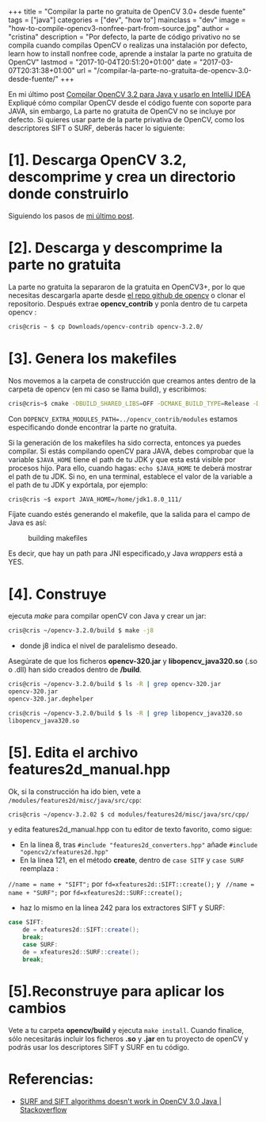 +++
title = "Compilar la parte no gratuita de OpenCV 3.0+ desde fuente"
tags = ["java"]
categories = ["dev", "how to"]
mainclass = "dev"
image = "how-to-compile-opencv3-nonfree-part-from-source.jpg"
author = "cristina"
description = "Por defecto, la parte de código privativo no se compila cuando compilas OpenCV o realizas una instalación por defecto, learn how to install nonfree code, aprende a instalar la parte no gratuita de OpenCV"
lastmod = "2017-10-04T20:51:20+01:00"
date = "2017-03-07T20:31:38+01:00"
url = "/compilar-la-parte-no-gratuita-de-opencv-3.0-desde-fuente/"
+++

En mi último post [Compilar OpenCV 3.2 para Java y usarlo en IntelliJ IDEA](https://elbauldelprogramador.com/compile-opencv-3.2-with-java-intellij-idea/ "Compilar OpenCV 3.2 para Java y usarlo en IntelliJ IDEA") Expliqué cómo compilar OpenCV desde el código fuente con soporte para JAVA, sin embargo, La parte no gratuita de OpenCV no se incluye por defecto. Si quieres usar parte de la parte privativa de OpenCV, como los descriptores SIFT o SURF, deberás hacer lo siguiente:

# [1]. Descarga OpenCV 3.2, descomprime y crea un directorio donde construirlo

Siguiendo los pasos de [mi último post](https://elbauldelprogramador.com/compile-opencv-3.2-with-java-intellij-idea/ "Compilar OpenCV 3.2 para Java y usarlo en IntelliJ IDEA").

<!--more--><!--ad-->

# [2]. Descarga y descomprime la parte no gratuita

La parte no gratuita la separaron de la gratuita en OpenCV3+, por lo que necesitas descargarla aparte desde [el repo github de opencv](https://github.com/opencv/opencv_contrib "github opencv repository")  o clonar el repositorio. Después extrae **opencv_contrib** y ponla dentro de tu carpeta opencv :

```bash
cris@cris ~ $ cp Downloads/opencv-contrib opencv-3.2.0/
```

# [3]. Genera los makefiles

Nos movemos a la carpeta de construcción que creamos antes dentro de la carpeta de opencv (en mi caso se llama build), y escribimos:


```bash
cris@cris~$ cmake -DBUILD_SHARED_LIBS=OFF -DCMAKE_BUILD_TYPE=Release -DCMAKE_INSTALL_PREFIX=../dist -DOPENCV_EXTRA_MODULES_PATH=../opencv_contrib/modules ..
```

Con `DOPENCV_EXTRA_MODULES_PATH=../opencv_contrib/modules` estamos especificando donde encontrar la parte no gratuita.


Si la generación de los makefiles ha sido correcta, entonces ya puedes compilar. Si estás compilando openCV para JAVA, debes comprobar que la variable `$JAVA_HOME` tiene el path de tu JDK y que esta está visible por procesos hijo. Para ello, cuando hagas: `echo $JAVA_HOME` te deberá mostrar el path de tu JDK. Si no, en una terminal, establece el valor de la variable a el path de tu JDK y expórtala, por ejemplo:

```bash
cris@cris ~$ export JAVA_HOME=/home/jdk1.8.0_111/
```

Fíjate cuando estés generando el makefile, que la salida para el campo de Java es así:

<figure>
    <amp-img sizes="(min-width: 983px) 983px, 100vw" on="tap:lightbox1" role="button" tabindex="0" layout="responsive" src="/img/output-build-makefiles-opencv-java.png" title="Building makefiles for JAVA openCV" alt="Building makefiles for JAVA openCV output" width="983" height="164"></amp-img>
    <figcaption>building makefiles</figcaption>
</figure>

Es decir, que hay un path para JNI especificado,y Java _wrappers_ está a YES.

# [4]. Construye

ejecuta _make_ para compilar openCV con Java y crear un jar:

```bash
cris@cris ~/opencv-3.2.0/build $ make -j8
```

- donde j8 indica el nivel de paralelismo deseado.

Asegúrate de que los ficheros **opencv-320.jar** y **libopencv_java320.so** (.so o .dll) han sido creados dentro de **/build**.

```bash
cris@cris ~/opencv-3.2.0/build $ ls -R | grep opencv-320.jar
opencv-320.jar
opencv-320.jar.dephelper

cris@cris ~/opencv-3.2.0/build $ ls -R | grep libopencv_java320.so
libopencv_java320.so
```

# [5]. Edita el archivo features2d_manual.hpp

Ok, si la construcción ha ido bien, vete a `/modules/features2d/misc/java/src/cpp`:

```bash
cris@cris ~/opencv-3.2.02 $ cd modules/features2d/misc/java/src/cpp/
```

y edita features2d_manual.hpp con tu editor de texto favorito, como sigue:

- En la línea 8, tras `#include "features2d_converters.hpp"`
añade `#include "opencv2/xfeatures2d.hpp"`
- En la línea 121, en el método **create**,  dentro de `case SITF` y `case SURF` reemplaza :

`//name = name + "SIFT";` por `fd=xfeatures2d::SIFT::create();`
y ` //name = name + "SURF";` por `fd=xfeatures2d::SURF::create();`

- haz lo mismo en la línea 242 para los extractores SIFT y SURF:

```java
case SIFT:
    de = xfeatures2d::SIFT::create();
    break;
    case SURF:
    de = xfeatures2d::SURF::create();
    break;
```

# [5].Reconstruye para aplicar los cambios

Vete a tu carpeta **opencv/build** y ejecuta `make install`.
Cuando finalice, sólo necesitarás incluir los ficheros **.so** y **.jar** en tu proyecto de openCV y podrás usar los descriptores SIFT y SURF en tu código.

# Referencias:

- <a href="http://stackoverflow.com/a/35266046/5032130" target="_blank">SURF and SIFT algorithms doesn't work in OpenCV 3.0 Java | Stackoverflow</a>
